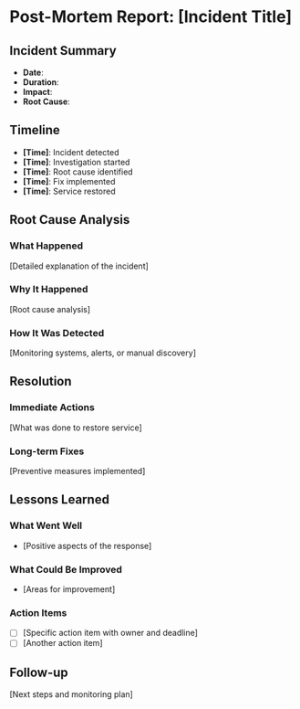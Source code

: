 # Post-Mortem Report: [Incident Title]

## Incident Summary
- **Date**: 
- **Duration**: 
- **Impact**: 
- **Root Cause**: 

## Timeline
- **[Time]**: Incident detected
- **[Time]**: Investigation started
- **[Time]**: Root cause identified
- **[Time]**: Fix implemented
- **[Time]**: Service restored

## Root Cause Analysis
### What Happened
[Detailed explanation of the incident]

### Why It Happened
[Root cause analysis]

### How It Was Detected
[Monitoring systems, alerts, or manual discovery]

## Resolution
### Immediate Actions
[What was done to restore service]

### Long-term Fixes
[Preventive measures implemented]

## Lessons Learned
### What Went Well
- [Positive aspects of the response]

### What Could Be Improved
- [Areas for improvement]

### Action Items
- [ ] [Specific action item with owner and deadline]
- [ ] [Another action item]

## Follow-up
[Next steps and monitoring plan]